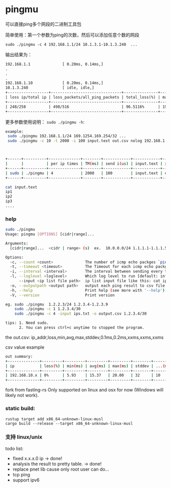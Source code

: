 # pingmu
可以直接ping多个网段的二进制工具包

简单使用：第一个参数为ping的次数，然后可以添加任意个数的网段

`sudo ./pingmu -c 4 192.168.1.1/24 10.1.3.1-10.1.3.240  ...`

输出结果为：
```txt
192.168.1.1              [ 0.20ms, 0.14ms,]
.
.
.
192.168.1.10             [ 0.20ms, 0.14ms,]
10.1.3.240               [ idle, idle,]
+------------------+-------------------------------+---------------+--------------------+--------------------+
| loss ip/total ip | loss_packets/all_ping_packets | total_loss(%) | max delay(ex idle) | avg delay(ex idle) |
+------------------+-------------------------------+---------------+--------------------+--------------------+
| 248/258          | 498/516                       | 96.5116%      | 199.54ms           | 2.81ms             |
+------------------+-------------------------------+---------------+--------------------+--------------------+

```
更多参数使用说明：
`sudo ./pingmu -h`:
```bash
example:
 sudo ./pingmu 192.168.1.1/24 169.1254.169.254/32 ...
 sudo ./pingmu -c 10 -t 2000 -i 100 input.text out.csv nolog 192.168.1.1/30 10.0.0.1-10.0.0.5 127.0.0.1



+------+----------+--------------+--------+------------+------------+---------+------------+----------------+---------------------------+
|      |          | per ip times | TM(ms) | send i(us) | input.text | x.csv   | is log(op) | cidr|range|ip  | ...                       |
+------+----------+--------------+--------+------------+------------+---------+------------+----------------+---------------------------+
| sudo | ./pingmu | 4            | 2000   | 100        | input.text | out.csv | nolog      | 192.168.1.1/30 | 192.168.2.1-192.168.3.255 |
+------+----------+--------------+--------+------------+------------+---------+------------+----------------+---------------------------+

cat input.text
ip1
ip2
ip3
....

```

### help
```bash
sudo ./pingmu 
Usage: pingmu [OPTIONS] [cidr|range]...

Arguments:
  [cidr|range]...  <cidr | range> (s)  ex.  10.0.0.0/24 1.1.1.1-1.1.1.5

Options:
  -c, --count <count>              The number of icmp echo packges `ping`; [default: 3]
  -t, --timeout <timeout>          The Timeout for each icmp echo packge (/ms) [default: 1000]
  -i, --interval <interval>        The interval between sending every two packets (/ns) [default: 100]
  -l, --loglevel <loglevel>        Which log level to run [default: info] [possible values: off, error, warn, info, debug, trace]
      --input <ip list file path>  ip list input file like this: cat ips.txt: 192.168.1.2 \n 1.1.1.1 \n...   not support cidr or range
  -o, --outputpath <output path>   output each ping result to csv file. eg. output-xxxx.csv
  -h, --help                       Print help (see more with '--help')
  -V, --version                    Print version

eg. sudo ./pingmu  1.2.2.3/24 1.2.3.4-1.2.3.9
    sudo ./pingmu -c 1 1.2.3.4/30
    sudo ./pingmu -c 4 -input ips.txt -o output.csv 1.2.3.4/30

tips: 1. Need sudo.
      2. You can press ctrl+c anytime to stopped the program.
```


the out.csv: 
ip_addr,loss,min,avg,max,stddev,0.1ms,0.2ms,xxms,xxms,xxms

csv value example
```bash
out summary:
+--------------+---------+---------+---------+---------+--------+---------+
| ip           | loss(%) | min(ms) | avg(ms) | max(ms) | stddev | ...(ms) |
+--------------+---------+---------+---------+---------+--------+---------+
| 192.168.10.x | 0%      | 5.93    | 15.37   | 20.00   | 32     | 10      |
+--------------+---------+---------+---------+---------+--------+---------+
```

fork from fasting-rs
Only supported on linux and osx for now (Windows will likely not work).  


### static build:
```shell
rustup target add x86_64-unknown-linux-musl
cargo build --release --target x86_64-unknown-linux-musl
```

### 支持 linux/unix


todo list:
 - fixed x.x.x.0 ip -> done!
 - analysis the result to pretty table. -> done!
 - replace pnet lib cause only root user can do...
 - tcp ping
 - support ipv6

